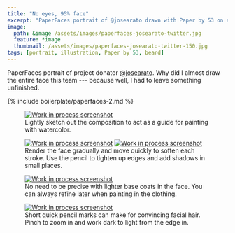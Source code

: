 ```yaml
---
title: "No eyes, 95% face"
excerpt: "PaperFaces portrait of @josearato drawn with Paper by 53 on an iPad."
image: 
  path: &image /assets/images/paperfaces-josearato-twitter.jpg 
  feature: *image
  thumbnail: /assets/images/paperfaces-josearato-twitter-150.jpg
tags: [portrait, illustration, Paper by 53, beard]
---
```


PaperFaces portrait of project donator [@josearato](http://twitter.com/josearato). Why did I almost draw the entire face this team --- because well, I had to leave something unfinished.

{% include boilerplate/paperfaces-2.md %}

<figure>
  <a href="/assets/images/paperfaces-josearato-process-1-lg.jpg"><img src="/assets/images/paperfaces-josearato-process-1-600.jpg" alt="Work in process screenshot"></a>
  <figcaption>Lightly sketch out the composition to act as a guide for painting with watercolor.</figcaption>
</figure>
<figure class="half">
  <a href="/assets/images/paperfaces-josearato-process-2-lg.jpg"><img src="/assets/images/paperfaces-josearato-process-2-600.jpg" alt="Work in process screenshot"></a>
  <a href="/assets/images/paperfaces-josearato-process-3-lg.jpg"><img src="/assets/images/paperfaces-josearato-process-3-600.jpg" alt="Work in process screenshot"></a>
  <figcaption>Render the face gradually and move quickly to soften each stroke. Use the pencil to tighten up edges and add shadows in small places.</figcaption>
</figure>
<figure>
  <a href="/assets/images/paperfaces-josearato-process-4-lg.jpg"><img src="/assets/images/paperfaces-josearato-process-4-600.jpg" alt="Work in process screenshot"></a>
  <figcaption>No need to be precise with lighter base coats in the face. You can always refine later when painting in the clothing.</figcaption>
</figure>
<figure>
  <a href="/assets/images/paperfaces-josearato-process-5-lg.jpg"><img src="/assets/images/paperfaces-josearato-process-5-600.jpg" alt="Work in process screenshot"></a>
  <figcaption>Short quick pencil marks can make for convincing facial hair. Pinch to zoom in and work dark to light from the edge in.</figcaption>
</figure>
